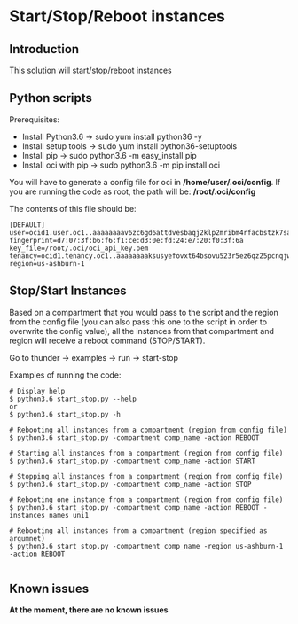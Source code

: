 # Start/Stop/Reboot instances

## Introduction
This solution will start/stop/reboot instances

## Python scripts
Prerequisites:
  * Install Python3.6 -> sudo yum install python36 -y
  * Install setup tools -> sudo yum install python36-setuptools
  * Install pip -> sudo python3.6 -m easy_install pip
  * Install oci with pip -> sudo python3.6 -m pip install oci

You will have to generate a config file for oci in **/home/user/.oci/config**. If you are running the code as root, the path will be: **/root/.oci/config**

The contents of this file should be:
```
[DEFAULT]
user=ocid1.user.oc1..aaaaaaaav6zc6gd6attdvesbaqj2klp2mribm4rfacbstzk7sag6yhmzetqa
fingerprint=d7:07:3f:b6:f6:f1:ce:d3:0e:fd:24:e7:20:f0:3f:6a
key_file=/root/.oci/oci_api_key.pem
tenancy=ocid1.tenancy.oc1..aaaaaaaaksusyefovxt64bsovu523r5ez6qz25pcnqjw2a243qjmft5n7drq
region=us-ashburn-1
```

## Stop/Start Instances
Based on a compartment that you would pass to the script and the region from the config file (you can also pass this one to the script in order to overwrite the config value), all the instances from that compartment and region will receive a reboot command (STOP/START).

Go to thunder -> examples -> run -> start-stop

Examples of running the code:
```
# Display help
$ python3.6 start_stop.py --help
or
$ python3.6 start_stop.py -h

# Rebooting all instances from a compartment (region from config file)
$ python3.6 start_stop.py -compartment comp_name -action REBOOT

# Starting all instances from a compartment (region from config file)
$ python3.6 start_stop.py -compartment comp_name -action START

# Stopping all instances from a compartment (region from config file)
$ python3.6 start_stop.py -compartment comp_name -action STOP

# Rebooting one instance from a compartment (region from config file)
$ python3.6 start_stop.py -compartment comp_name -action REBOOT -instances_names uni1

# Rebooting all instances from a compartment (region specified as argumnet)
$ python3.6 start_stop.py -compartment comp_name -region us-ashburn-1 -action REBOOT
 
```

## Known issues
**At the moment, there are no known issues**

